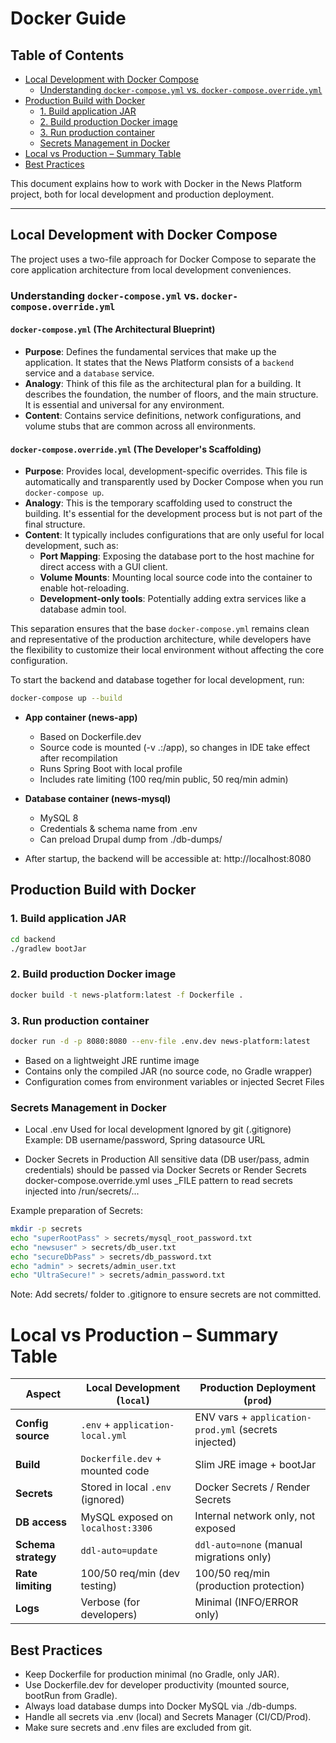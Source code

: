 # Docker Guide

## Table of Contents
- [Local Development with Docker Compose](#local-development-with-docker-compose)
  - [Understanding `docker-compose.yml` vs. `docker-compose.override.yml`](#understanding-docker-composeyml-vs-docker-composeoverrideyml)
- [Production Build with Docker](#production-build-with-docker)
    - [1. Build application JAR](#1-build-application-jar)
    - [2. Build production Docker image](#2-build-production-docker-image)
    - [3. Run production container](#3-run-production-container)
    - [Secrets Management in Docker](#secrets-management-in-docker)
- [Local vs Production – Summary Table](#local-vs-production--summary-table)
- [Best Practices](#best-practices)


This document explains how to work with Docker in the News Platform project, both for local development
and production deployment.

---

## Local Development with Docker Compose

The project uses a two-file approach for Docker Compose to separate the core application architecture
from local development conveniences.

### Understanding `docker-compose.yml` vs. `docker-compose.override.yml`

#### `docker-compose.yml` (The Architectural Blueprint)
-   **Purpose**: Defines the fundamental services that make up the application. It states that the News Platform
    consists of a `backend` service and a `database` service.
-   **Analogy**: Think of this file as the architectural plan for a building. It describes the foundation,
    the number of floors, and the main structure. It is essential and universal for any environment.
-   **Content**: Contains service definitions, network configurations, and volume stubs that are common
    across all environments.

#### `docker-compose.override.yml` (The Developer's Scaffolding)
-   **Purpose**: Provides local, development-specific overrides. This file is automatically and transparently
    used by Docker Compose when you run `docker-compose up`.
-   **Analogy**: This is the temporary scaffolding used to construct the building. It's essential for the
    development process but is not part of the final structure.
-   **Content**: It typically includes configurations that are only useful for local development, such as:
    -   **Port Mapping**: Exposing the database port to the host machine for direct access with a GUI client.
    -   **Volume Mounts**: Mounting local source code into the container to enable hot-reloading.
    -   **Development-only tools**: Potentially adding extra services like a database admin tool.

This separation ensures that the base `docker-compose.yml` remains clean and representative of the production
architecture, while developers have the flexibility to customize their local environment without affecting the
core configuration.

To start the backend and database together for local development, run:

```bash
docker-compose up --build
```
- **App container (news-app)**
  - Based on Dockerfile.dev
  - Source code is mounted (-v .:/app), so changes in IDE take effect after recompilation
  - Runs Spring Boot with local profile
  - Includes rate limiting (100 req/min public, 50 req/min admin)

- **Database container (news-mysql)**
  - MySQL 8
  - Credentials & schema name from .env
  - Can preload Drupal dump from ./db-dumps/

- After startup, the backend will be accessible at:
http://localhost:8080

## Production Build with Docker
### 1. Build application JAR
   ```bash
   cd backend
   ./gradlew bootJar
   ```
### 2. Build production Docker image
```bash
docker build -t news-platform:latest -f Dockerfile .
```
### 3. Run production container
   ```bash
   docker run -d -p 8080:8080 --env-file .env.dev news-platform:latest
   ```

   - Based on a lightweight JRE runtime image
   - Contains only the compiled JAR (no source code, no Gradle wrapper)
   - Configuration comes from environment variables or injected Secret Files
   
### Secrets Management in Docker
   - Local .env
   Used for local development
   Ignored by git (.gitignore)
   Example: DB username/password, Spring datasource URL
   
   - Docker Secrets in Production
   All sensitive data (DB user/pass, admin credentials) should be passed via Docker Secrets or Render Secrets
   docker-compose.override.yml uses _FILE pattern to read secrets injected into /run/secrets/...
   
   Example preparation of Secrets:
   ```bash
   mkdir -p secrets
   echo "superRootPass" > secrets/mysql_root_password.txt
   echo "newsuser" > secrets/db_user.txt
   echo "secureDbPass" > secrets/db_password.txt
   echo "admin" > secrets/admin_user.txt
   echo "UltraSecure!" > secrets/admin_password.txt
   ```

   Note: Add secrets/ folder to .gitignore to ensure secrets are not committed.

# Local vs Production – Summary Table

| Aspect                | Local Development (`local`)       | Production Deployment (`prod`)             |
|------------------------|-----------------------------------|--------------------------------------------|
| **Config source**      | `.env` + `application-local.yml` | ENV vars + `application-prod.yml` (secrets injected) |
| **Build**              | `Dockerfile.dev` + mounted code  | Slim JRE image + bootJar                   |
| **Secrets**            | Stored in local `.env` (ignored) | Docker Secrets / Render Secrets            |
| **DB access**          | MySQL exposed on `localhost:3306`| Internal network only, not exposed         |
| **Schema strategy**    | `ddl-auto=update`                | `ddl-auto=none` (manual migrations only)   |
| **Rate limiting**      | 100/50 req/min (dev testing)    | 100/50 req/min (production protection)     |
| **Logs**               | Verbose (for developers)         | Minimal (INFO/ERROR only)                  |

## Best Practices
- Keep Dockerfile for production minimal (no Gradle, only JAR).
- Use Dockerfile.dev for developer productivity (mounted source, bootRun from Gradle).
- Always load database dumps into Docker MySQL via ./db-dumps.
- Handle all secrets via .env (local) and Secrets Manager (CI/CD/Prod).
- Make sure secrets and .env files are excluded from git.
